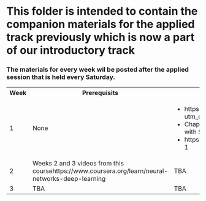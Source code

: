 # This folder is intended to contain the companion materials for the applied track previously which is now a part of our introductory track

### The materials for every week wil be posted after the applied session that is held every Saturday.

<table>
  <tr>
    <th>Week</th>
    <th>Prerequisits</th>
    <th>Materials</th>
    <th>Tasks</th>
  </tr>
  <tr>
    <td>1</td>
    <td>None</td>
    <td><ul>
        <li>https://prezi.com/dnpxhg5kg6wz/?utm_campaign=share&utm_medium=copy</li>
        <li>Chapter1 :: Hands on Machine Learning with Scikit-learn and Tensorflow</li>
        <li> https://www.kaggle.com/moghazy/week-1</li>
        </ul>  
    </td>
    <td>Chapters 1,2,3,4 from this repo https://github.com/jvns/pandas-cookbook/tree/v0.2/cookbook</td>
  </tr>
  <tr>
    <td>2</td>
    <td> Weeks 2 and 3 videos from this coursehttps://www.coursera.org/learn/neural-networks-deep-learning</td>
    <td>TBA</td>
    <td>-</td>
  </tr>
  <tr>
    <td>3</td>
    <td>TBA</td>
    <td>TBA</td>
    <td>TBA</td>
  </tr>
  
</table>
